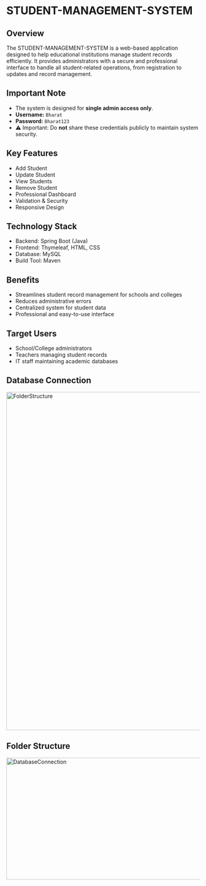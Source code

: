 # STUDENT-MANAGEMENT-SYSTEM

## Overview
The STUDENT-MANAGEMENT-SYSTEM is a web-based application designed to help educational institutions manage student records efficiently. It provides administrators with a secure and professional interface to handle all student-related operations, from registration to updates and record management.

## Important Note
- The system is designed for **single admin access only**.
- **Username:** `Bharat`
- **Password:** `Bharat123`
- ⚠️ Important: Do **not** share these credentials publicly to maintain system security.

## Key Features
- Add Student
- Update Student
- View Students
- Remove Student
- Professional Dashboard
- Validation & Security
- Responsive Design

## Technology Stack
- Backend: Spring Boot (Java)
- Frontend: Thymeleaf, HTML, CSS
- Database: MySQL
- Build Tool: Maven

## Benefits
- Streamlines student record management for schools and colleges
- Reduces administrative errors
- Centralized system for student data
- Professional and easy-to-use interface

## Target Users
- School/College administrators
- Teachers managing student records
- IT staff maintaining academic databases

## Database Connection
<img width="826" height="883" alt="FolderStructure" src="https://github.com/user-attachments/assets/ddaeef68-606b-4f20-bf72-7125e5f93464" />

## Folder Structure
<img width="922" height="318" alt="DatabaseConnection" src="https://github.com/user-attachments/assets/3ada6cb3-2b4a-4052-a64d-55da0ac80585" />
